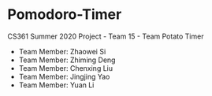 # Pomodoro-Timer
CS361 Summer 2020 Project - Team 15 - Team Potato Timer
  * Team Member: Zhaowei Si
  * Team Member: Zhiming Deng
  * Team Member: Chenxing Liu
  * Team Member: Jingjing Yao
  * Team Member: Yuan Li
